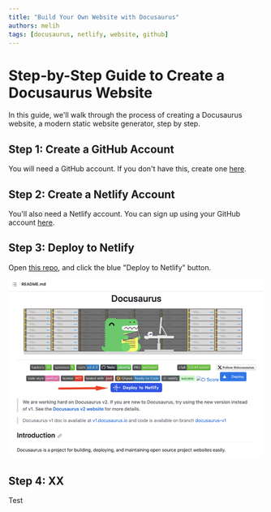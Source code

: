 ```yaml
---
title: "Build Your Own Website with Docusaurus"
authors: melih
tags: [docusaurus, netlify, website, github]
---
```


# Step-by-Step Guide to Create a Docusaurus Website

In this guide, we'll walk through the process of creating a Docusaurus website, a modern static website generator, step by step.

## Step 1: Create a GitHub Account

You will need a GitHub account. If you don't have this, create one [here](https://github.com/signup).

## Step 2: Create a Netlify Account

You'll also need a Netlify account. You can sign up using your GitHub account [here](https://app.netlify.com/signup).

## Step 3: Deploy to Netlify

Open [this repo](https://github.com/facebook/docusaurus), and click the blue "Deploy to Netlify" button.

![deploy-to-netlify](./img/deploy-to-netlify.png)

## Step 4: XX

Test